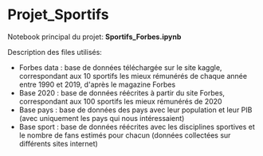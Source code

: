 # Projet_Sportifs

Notebook principal du projet: **Sportifs_Forbes.ipynb**

Description des files utilisés:  

  -  Forbes data : base de données téléchargée sur le site kaggle, correspondant aux 10 sportifs les mieux rémunérés de chaque année entre 1990 et 2019, d'après le magazine Forbes  
  -  Base 2020 : base de données réécrites à partir du site Forbes, correspondant aux 100 sportifs les mieux rémunérés de 2020  
  -  Base pays : base de données des pays avec leur population et leur PIB (avec uniquement les pays qui nous intéressaient)  
  -  Base sport : base de données réécrites avec les disciplines sportives et le nombre de fans estimés pour chacun (données collectées sur différents sites internet)  
